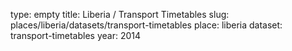 type: empty
title: Liberia / Transport Timetables
slug: places/liberia/datasets/transport-timetables
place: liberia
dataset: transport-timetables
year: 2014
